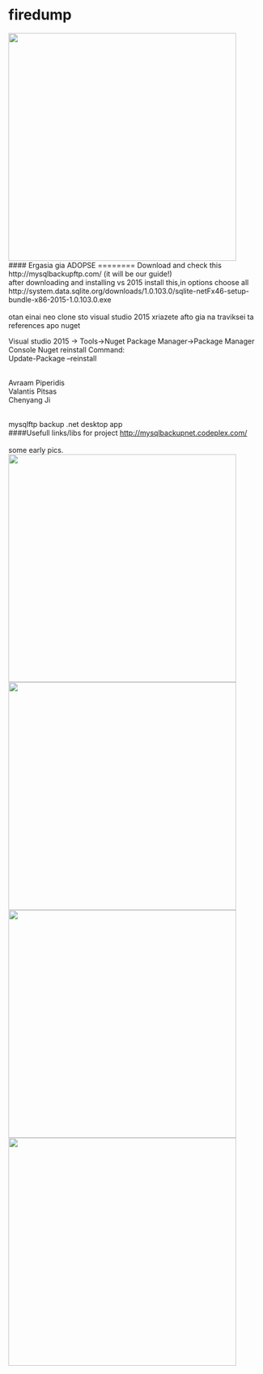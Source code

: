 # firedump 
<img src="https://raw.githubusercontent.com/avraampiperidis/firedump/master/Firedump/Firedump/resources/firedump.png" width="450"/>
<br>
#### Ergasia gia ADOPSE
========
Download and check this http://mysqlbackupftp.com/ (it will be our guide!) <br>
after downloading and installing vs 2015 install this,in options choose all <br>
http://system.data.sqlite.org/downloads/1.0.103.0/sqlite-netFx46-setup-bundle-x86-2015-1.0.103.0.exe <br>
<br>
otan einai neo clone sto visual studio 2015 xriazete afto gia na traviksei ta references apo nuget <br>

Visual studio 2015 -> Tools->Nuget Package Manager->Package Manager Console
Nuget reinstall Command:<br>  Update-Package –reinstall

<br>
Avraam Piperidis<br>
Valantis Pitsas<br>
Chenyang Ji <br>
<br>

mysqlftp backup .net desktop app <br>
####Usefull links/libs for  project
http://mysqlbackupnet.codeplex.com/ <br>
<br>
some early pics.<br>
<img src="https://github.com/avraampiperidis/firedump/blob/master/icons/pic1.PNG" width="450" />
<br>
<img src="https://github.com/avraampiperidis/firedump/blob/master/icons/pic2.PNG" width="450" />
<br>
<img src="https://github.com/avraampiperidis/firedump/blob/master/icons/pic3.PNG" width="450" />
<br>
<img src="https://github.com/avraampiperidis/firedump/blob/master/icons/pic4.PNG" width="450" />
